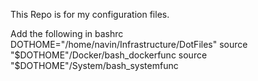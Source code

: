 This Repo is for my configuration files.

Add the following in bashrc
DOTHOME="/home/navin/Infrastructure/DotFiles"
source "$DOTHOME"/Docker/bash_dockerfunc
source "$DOTHOME"/System/bash_systemfunc
